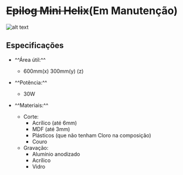 # ~~Epilog Mini Helix~~(Em Manutenção)

![alt text][img_epilog]

## Especificações

- ^^Área útil:^^
    - 600mm(x) 300mm(y) (z)

- ^^Potência:^^
    - 30W

- ^^Materiais:^^
    - Corte:
        - Acrílico (até 6mm)
        - MDF (até 3mm)
        - Plásticos (que não tenham Cloro na composição)
        - Couro
    - Gravação:
        - Alumínio anodizado
        - Acrílico
        - Vidro

[img_epilog]:https://www.insper.edu.br/wp-content/uploads/2018/12/Cortadora-a-laser.png "Epilog Mini Helix 24"
